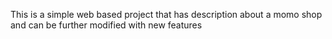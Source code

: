This is a simple web based project that has description about a momo shop and can be further modified with new features
